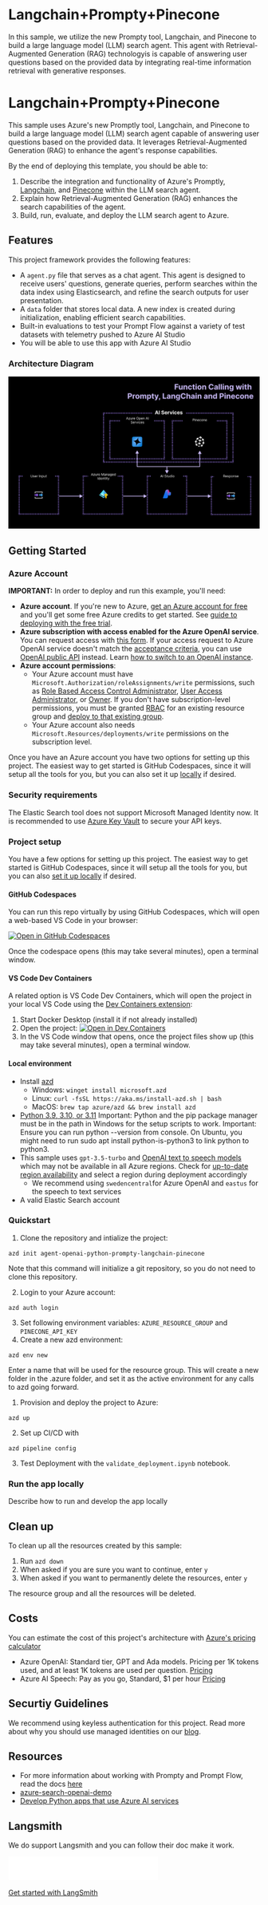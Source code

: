 # Langchain+Prompty+Pinecone
In this sample, we utilize the new Prompty tool, Langchain, and Pinecone to build a large language model (LLM) search agent. This agent with Retrieval-Augmented Generation (RAG) technologyis is capable of answering user questions based on the provided data by integrating real-time information retrieval with generative responses.
# Langchain+Prompty+Pinecone
 This sample uses Azure's new Promptly tool, Langchain, and Pinecone to build a large language model (LLM) search agent capable of answering user questions based on the provided data. It leverages Retrieval-Augmented Generation (RAG) to enhance the agent's response capabilities.

By the end of deploying this template, you should be able to:

1. Describe the integration and functionality of Azure's Promptly, [Langchain](https://python.langchain.com/v0.1/docs/get_started/introduction), and [Pinecone](https://www.pinecone.io/) within the LLM search agent.
2. Explain how Retrieval-Augmented Generation (RAG) enhances the search capabilities of the agent.
3. Build, run, evaluate, and deploy the LLM search agent to Azure.
 
 
## Features
 
This project framework provides the following features:
 
* A `agent.py` file that serves as a chat agent. This agent is designed to receive users' questions, generate queries, perform searches within the data index using Elasticsearch, and refine the search outputs for user presentation.
* A `data` folder that stores local data. A new index is created during initialization, enabling efficient search capabilities.
* Built-in evaluations to test your Prompt Flow against a variety of test datasets with telemetry pushed to Azure AI Studio
* You will be able to use this app with Azure AI Studio
 
### Architecture Diagram
![architecture-diagram-prompty-Pinecone](/images/architecture-diagram-prompty-pinecone.png)


 
## Getting Started
 
### Azure Account 

**IMPORTANT:** In order to deploy and run this example, you'll need:

* **Azure account**. If you're new to Azure, [get an Azure account for free](https://azure.microsoft.com/free/cognitive-search/) and you'll get some free Azure credits to get started. See [guide to deploying with the free trial](docs/deploy_lowcost.md).
* **Azure subscription with access enabled for the Azure OpenAI service**. You can request access with [this form](https://aka.ms/oaiapply). If your access request to Azure OpenAI service doesn't match the [acceptance criteria](https://learn.microsoft.com/legal/cognitive-services/openai/limited-access?context=%2Fazure%2Fcognitive-services%2Fopenai%2Fcontext%2Fcontext), you can use [OpenAI public API](https://platform.openai.com/docs/api-reference/introduction) instead. Learn [how to switch to an OpenAI instance](docs/deploy_existing.md#openaicom-openai).
* **Azure account permissions**:
  * Your Azure account must have `Microsoft.Authorization/roleAssignments/write` permissions, such as [Role Based Access Control Administrator](https://learn.microsoft.com/azure/role-based-access-control/built-in-roles#role-based-access-control-administrator-preview), [User Access Administrator](https://learn.microsoft.com/azure/role-based-access-control/built-in-roles#user-access-administrator), or [Owner](https://learn.microsoft.com/azure/role-based-access-control/built-in-roles#owner). If you don't have subscription-level permissions, you must be granted [RBAC](https://learn.microsoft.com/azure/role-based-access-control/built-in-roles#role-based-access-control-administrator-preview) for an existing resource group and [deploy to that existing group](docs/deploy_existing.md#resource-group).
  * Your Azure account also needs `Microsoft.Resources/deployments/write` permissions on the subscription level.


Once you have an Azure account you have two options for setting up this project. The easiest way to get started is GitHub Codespaces, since it will setup all the tools for you, but you can also set it up [locally]() if desired.

### Security requirements
The Elastic Search tool does not support Microsoft Managed Identity now. It is recommended to use [Azure Key Vault](https://azure.microsoft.com/en-us/products/key-vault/) to secure your API keys.


### Project setup

You have a few options for setting up this project.
The easiest way to get started is GitHub Codespaces, since it will setup all the tools for you,
but you can also [set it up locally](#local-environment) if desired.

#### GitHub Codespaces

You can run this repo virtually by using GitHub Codespaces, which will open a web-based VS Code in your browser:

[![Open in GitHub Codespaces](https://img.shields.io/static/v1?style=for-the-badge&label=GitHub+Codespaces&message=Open&color=brightgreen&logo=github)](https://github.com/codespaces/new?hide_repo_select=true&ref=main&repo=599293758&machine=standardLinux32gb&devcontainer_path=.devcontainer%2Fdevcontainer.json&location=WestUs2)

Once the codespace opens (this may take several minutes), open a terminal window.

#### VS Code Dev Containers

A related option is VS Code Dev Containers, which will open the project in your local VS Code using the [Dev Containers extension](https://marketplace.visualstudio.com/items?itemName=ms-vscode-remote.remote-containers):

1. Start Docker Desktop (install it if not already installed)
1. Open the project:
    [![Open in Dev Containers](https://img.shields.io/static/v1?style=for-the-badge&label=Dev%20Containers&message=Open&color=blue&logo=visualstudiocode)](https://vscode.dev/redirect?url=vscode://ms-vscode-remote.remote-containers/cloneInVolume?url=https://github.com/azure-samples/azure-search-openai-demo)
1. In the VS Code window that opens, once the project files show up (this may take several minutes), open a terminal window.

#### Local environment

- Install [azd](https://aka.ms/install-azd)
    - Windows: `winget install microsoft.azd`
    - Linux: `curl -fsSL https://aka.ms/install-azd.sh | bash`
    - MacOS: `brew tap azure/azd && brew install azd`
- [Python 3.9, 3.10, or 3.11](https://www.python.org/downloads/)
    Important: Python and the pip package manager must be in the path in Windows for the setup scripts to work.
    Important: Ensure you can run python --version from console. On Ubuntu, you might need to run sudo apt install python-is-python3 to link python to python3.
 - This sample uses `gpt-3.5-turbo` and [OpenAI text to speech models](https://learn.microsoft.com/en-us/azure/ai-services/openai/concepts/models#text-to-speech-preview) which may not be available in all Azure regions. Check for [up-to-date region availability](https://learn.microsoft.com/azure/ai-services/openai/concepts/models#standard-deployment-model-availability) and select a region during deployment accordingly
    - We recommend using `swedencentral`for Azure OpenAI and `eastus` for the speech to text services 
 - A valid Elastic Search account
### Quickstart
 
1. Clone the repository and intialize the project: 
```
azd init agent-openai-python-prompty-langchain-pinecone
```
Note that this command will initialize a git repository, so you do not need to clone this repository.

2. Login to your Azure account:
```
azd auth login
```
3. Set following environment variables:
`AZURE_RESOURCE_GROUP` and `PINECONE_API_KEY`
1. Create a new azd environment:
```
azd env new
```
Enter a name that will be used for the resource group. This will create a new folder in the .azure folder, and set it as the active environment for any calls to azd going forward.

1. Provision and deploy the project to Azure: 
```
azd up
```
2. Set up CI/CD with 
```
azd pipeline config
```
3. Test Deployment with the `validate_deployment.ipynb` notebook.
 
### Run the app locally
Describe how to run and develop the app locally

## Clean up

To clean up all the resources created by this sample:

1. Run `azd down`
2. When asked if you are sure you want to continue, enter `y`
3. When asked if you want to permanently delete the resources, enter `y`

The resource group and all the resources will be deleted.

## Costs
You can estimate the cost of this project's architecture with [Azure's pricing calculator](https://azure.microsoft.com/pricing/calculator/)
 
- Azure OpenAI: Standard tier, GPT and Ada models. Pricing per 1K tokens used, and at least 1K tokens are used per question. [Pricing](https://azure.microsoft.com/pricing/details/cognitive-services/openai-service/)
- Azure AI Speech: Pay as you go, Standard,	$1 per hour [Pricing](https://azure.microsoft.com/en-gb/pricing/details/cognitive-services/speech-services/)

## Securtiy Guidelines

We recommend using keyless authentication for this project. Read more about why you should use managed identities on our [blog](https://techcommunity.microsoft.com/t5/microsoft-developer-community/using-keyless-authentication-with-azure-openai/ba-p/4111521). 

## Resources

- For more information about working with Prompty and Prompt Flow, read the docs [here](https://microsoft.github.io/promptflow/how-to-guides/develop-a-prompty/index.html)
- [azure-search-openai-demo](https://github.com/Azure-Samples/azure-search-openai-demo?tab=readme-ov-file)
- [Develop Python apps that use Azure AI services](https://learn.microsoft.com/azure/developer/python/azure-ai-for-python-developers)
 
## Langsmith

We do support Langsmith and you can follow their doc make it work.

![langsmith](images/image-2.png)

[Get started with LangSmith](https://docs.smith.langchain.com/
)